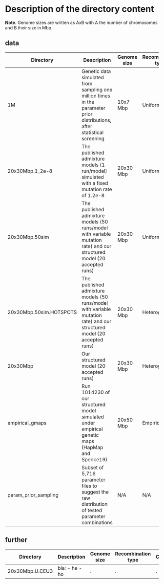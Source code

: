 # Description of the directory content

**Note.** Genome sizes are written as AxB with A the number of chromosomes and B their size in Mbp.

## data

| Directory | Description | Genome size | Recombination type | Content |
| -- | -- | -- | -- | -- |
| 1M | Genetic data simulated from sampling one million times in the parameter prior distributions, after statistical screening | 10x7 Mbp | Uniform | par + statistics files |
| 20x30Mbp.1_2e-8 | The published admixture models (1 run/model) simulated with a fixed mutation rate of 1.2e-8 | 20x30 Mbp | Uniform | par + statistics files |
| 20x30Mbp.50sim | The published admixture models (50 runs/model with variable mutation rate) and our structured model (20 accepted runs) | 20x30 Mbp | Uniform | par + statistics files |
| 20x30Mbp.50sim.HOTSPOTS | The published admixture models (50 runs/model with variable mutation rate) and our structured model (20 accepted runs) | 20x30 Mbp | Heterogeneous | par + statistics files |
| 20x30Mbp | Our structured model (20 accepted runs) | 20x30 Mbp | Heterogeneous | everything, including genetic data |
| empirical_gmaps | Run 1014230 of our structured model simulated under empirical genetic maps (HapMap and Spence19) | 20x50 Mbp | Empirical | par + statistics files |
| param_prior_sampling | Subset of 5,716 parameter files to suggest the raw distribution of tested parameter combinations | N/A | N/A | par files |


## further

| Directory | Description | Genome size | Recombination type | Content |
| -- | -- | -- | -- | -- |
| 20x30Mbp.U.CEU3 | bla: - he - ho |. | . | . |
